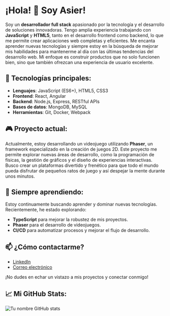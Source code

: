 
# ¡Hola! 👋 Soy Asier!

Soy un **desarrollador full stack** apasionado por la tecnología y el desarrollo de soluciones innovadoras. Tengo amplia experiencia trabajando con **JavaScript** y **HTML5**, tanto en el desarrollo frontend como backend, lo que me permite crear aplicaciones web completas y eficientes.
Me encanta aprender nuevas tecnologías y siempre estoy en la búsqueda de mejorar mis habilidades para mantenerme al día con las últimas tendencias del desarrollo web. Mi enfoque es construir productos que no solo funcionen bien, sino que también ofrezcan una experiencia de usuario excelente.

## 🚀 Tecnologías principales:
- **Lenguajes**: JavaScript (ES6+), HTML5, CSS3
- **Frontend**: React, Angular
- **Backend**: Node.js, Express, RESTful APIs
- **Bases de datos**: MongoDB, MySQL
- **Herramientas**: Git, Docker, Webpack

## 🎮 Proyecto actual:
Actualmente, estoy desarrollando un videojuego utilizando **Phaser**, un framework especializado en la creación de juegos 2D. Este proyecto me permite explorar nuevas áreas de desarrollo, como la programación de físicas, la gestión de gráficos y el diseño de experiencias interactivas.
Busco crear un plataformas divertido y frenético para que todo el mundo pueda disfrutar de pequeños ratos de juego y así despejar la mente durante unos minutos.

## 🌱 Siempre aprendiendo:
Estoy continuamente buscando aprender y dominar nuevas tecnologías. Recientemente, he estado explorando:
- **TypeScript** para mejorar la robustez de mis proyectos.
- **Phaser** para el desarrollo de videojuegos.
- **CI/CD** para automatizar procesos y mejorar el flujo de desarrollo.

## 📫 ¿Cómo contactarme?
- [LinkedIn](https://linkedin.com/in/asiermd)
- [Correo electrónico](mailto:amimbrerodiez@gmail.com)

¡No dudes en echar un vistazo a mis proyectos y conectar conmigo!
## 📈 Mi GitHub Stats:
![Tu nombre GitHub stats](https://github-readme-stats.vercel.app/api?username=MDasier&show_icons=true&theme=radical)

<!--
**MDasier/MDasier** is a ✨ _special_ ✨ repository because its `README.md` (this file) appears on your GitHub profile.

Here are some ideas to get you started:

- 🔭 I’m currently working on ...
- 🌱 I’m currently learning ...
- 👯 I’m looking to collaborate on ...
- 🤔 I’m looking for help with ...
- 💬 Ask me about ...
- 📫 How to reach me: ...
- 😄 Pronouns: ...
- ⚡ Fun fact: ...
-->

